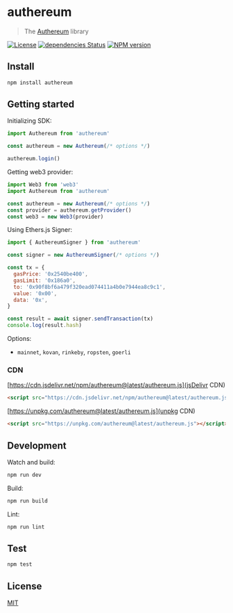 # authereum

> The [Authereum](https://authereum.com) library

[![License](http://img.shields.io/badge/license-MIT-blue.svg)](https://raw.githubusercontent.com/@authereum/authereum/master/LICENSE)
[![dependencies Status](https://david-dm.org/@authereum/authereum/status.svg)](https://david-dm.org/@authereum/authereum)
[![NPM version](https://badge.fury.io/js/authereum.svg)](http://badge.fury.io/js/authereum)

## Install

```bash
npm install authereum
```

## Getting started

Initializing SDK:

```js
import Authereum from 'authereum'

const authereum = new Authereum(/* options */)

authereum.login()
```

Getting web3 provider:

```js
import Web3 from 'web3'
import Authereum from 'authereum'

const authereum = new Authereum(/* options */)
const provider = authereum.getProvider()
const web3 = new Web3(provider)
```

Using Ethers.js Signer:

```js
import { AuthereumSigner } from 'authereum'

const signer = new AuthereumSigner(/* options */)

const tx = {
  gasPrice: '0x2540be400',
  gasLimit: '0x186a0',
  to: '0x90f8bf6a479f320ead074411a4b0e7944ea8c9c1',
  value: '0x00',
  data: '0x',
}

const result = await signer.sendTransaction(tx)
console.log(result.hash)
```

Options:

- `mainnet`, `kovan`, `rinkeby`, `ropsten`, `goerli`

### CDN


[https://cdn.jsdelivr.net/npm/authereum@latest/authereum.js](jsDelivr CDN)


```html
<script src="https://cdn.jsdelivr.net/npm/authereum@latest/authereum.js"></script>
```

[https://unpkg.com/authereum@latest/authereum.js](unpkg CDN)

```html
<script src="https://unpkg.com/authereum@latest/authereum.js"></script>
```

## Development

Watch and build:

```bash
npm run dev
```

Build:

```bash
npm run build
```

Lint:

```bash
npm run lint
```

## Test

```bash
npm test
```

## License

[MIT](LICENSE)
